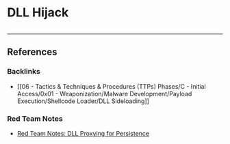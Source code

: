 # DLL Hijack

```

```

---
## References

### Backlinks

- [[06 - Tactics & Techniques & Procedures (TTPs) Phases/C - Initial Access/0x01 - Weaponization/Malware Development/Payload Execution/Shellcode Loader/DLL Sideloading]]

### Red Team Notes

- [Red Team Notes: DLL Proxying for Persistence](https://www.ired.team/offensive-security/persistence/dll-proxying-for-persistence)